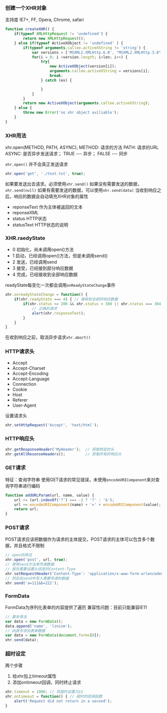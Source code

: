 ### 创建一个XHR对象
支持度 IE7+, FF, Opera, Chrome, safari

```js
function createXHR() {
    if(typeof XMLHttpRequest != 'undefined') {
        return new XMLHttpRequest();
    } else if(typeof ActiveXObject != 'undefined' ) {
        if(typeof arguments.callee.activeXString != 'string') {
            var versions = ['MSXML2.XMLHttp.6.0', "MSXML2.XMLHttp.3.0", "MSXML2.XMLHttp"], i , len;
            for(i = 0; i <version.length; i<len; i++) {
                try{
                    new ActiveXObject(version[i]);
                    arguments.callee.activeXString = versions[i];
                    break;
                } catch (ex) {

                }
            }
        }
        return new ActiveXObject(arguments.callee.activeXString);
    } else {
        throw new Error('no xhr object aviliable');
    }
}
```

### XHR用法
xhr.open(METHOD, PATH, ASYNC);
METHOD: 请求的方法
PATH:   请求的URL
ASYNC:  是否异步发送请求； TRUE --- 异步； FALSE --- 同步

`xhr.open()` 并不会真正发送请求

```js
xhr.open('get', './test.txt', true);
```

如果要发送出去请求。必须使用`xhr.send()`
如果没有需要发送的数据，`xhr.send(null)`
如果有需要发送的数据，可以使用`xhr.send(data)`
当收到响应之后，响应的数据会自动填充XHR对象的属性

- reponseText 作为主体被返回的文本
- reponseXML  
- status      HTTP状态
- statusText  HTTP状态的说明

### XHR.raedyState

- 0 初始化，尚未调用open()方法
- 1 启动，已经调用open()方法，但是未调用send()
- 2 发送，已经调用send
- 3 接受，已经接到部分响应数据
- 4 完成，已经接收到全部响应数据

readyState每变化一次都会调用`onReadyStateChange`事件

```js
xhr.onreadyStateChange = function() {
    if(xhr.readyState === 4) { // 接收到全部的响应数据
        if(xhr.status >= 200 && xhr.status < 300 || xhr.status === 304) {
            // 正确的请求
            alert(xhr.responseText);
        }
    }
}
```

在收到响应之前，取消异步请求`xhr.abort()`

### HTTP请求头
- Accept
- Accept-Charset
- Accept-Encoding
- Accept-Language
- Connection
- Cookie
- Host
- Referer
- User-Agent

设置请求头

```js
xhr.setHttpRequest('Accept', 'text/html');
```

### HTTP响应头

```js
xhr.getResponseHeader('MyHeader');  // 获取特定的头
xhr.getAllResonseHeaders();         // 获取所有的响应头
```

### GET请求
特征：查询字符串
使用GET请求的常见错误，未使用`encodeURIComponent`来对查询字符串进行编码

```js
function addURLParam(url, name, value) {
    url += (url.indexOf('?') === -1 ? '?' : '&');
    url += encodeURIComponent(name) + '=' + encodeURIComponent(value);
    return url;
}
```

### POST请求
POST请求应该把数据作为请求的主体提交，POST请求的主体可以包含多个数据，并且格式不限制

```js
// open的用法
xhr.open('post', url, true);
// 使用send方法来传递数据
// 首先需要设置头信息的Content-Type
xhr.setRequestHeader('Content-Type': 'application/x-www-form-urlencoded');
// 然后在send中写入需要传递的数据
xhr.send('a=111&b=222');
```

### FormData
FormData为序列化表单的内容提供了遍历
兼容性问题：目前只能兼容IE11

```js
// 基本用法
var data = new FormData();
data.append('name', 'lznism');
// 向其中添加表单数据
var data = new FormData(document.forms[0]);
xhr.send(data);
```

### 超时设定
两个步骤
1. 给xhr加上timeout属性
2. 添加ontimeout回调，同时终止请求

```js
xhr.timeout = 1000; // 将超时设置为1S
xhr.ontimeout = function() { // 超时的回调函数
    alert('Request did not return in a second');
}
```